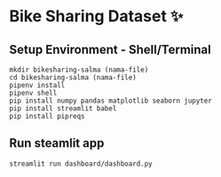 # Bike Sharing Dataset ✨

## Setup Environment - Shell/Terminal
```
mkdir bikesharing-salma (nama-file)
cd bikesharing-salma (nama-file)
pipenv install
pipenv shell
pip install numpy pandas matplotlib seaborn jupyter
pip install streamlit babel
pip install pipreqs
```

## Run steamlit app
```
streamlit run dashboard/dashboard.py
```
